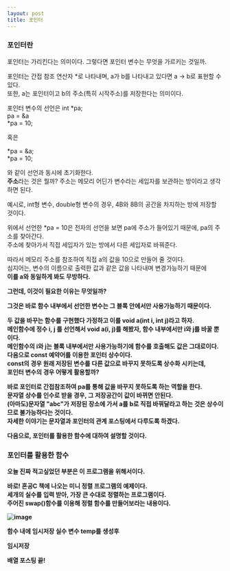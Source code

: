 ```yaml
---
layout: post
title: 포인터
---
```

<h3> 포인터란 </h3>

포인터는 가리킨다는 의미이다. 그렇다면 포인터 변수는 무엇을 가르키는 것일까.

포인터는 간접 참조 연산자 *로 나타내며, a가 b를 나타내고 있다면 a → b로 표현할 수 있다.<br>
또한, a는 포인터이고 b의 주소(특히 시작주소)를 저장한다는 의미이다.

포인터 변수의 선언은 
int *pa;<br>
pa = &a<br>
*pa = 10;

혹은

*pa = &a;<br>
*pa = 10;

와 같이 선언과 동시에 초기화한다.<br>
<b>주소</b>라는 것은 뭘까? 주소는 메모리 어딘가 변수라는 세입자를 보관하는 방이라고 생각하면 된다.

예시로, int형 변수, double형 변수의 경우, 4B와 8B의 공간을 차지하는 방에 저장할 것이다.

위에서 선언한 *pa = 10은 전자의 선언을 보면 pa에 주소가 들어있기 때문에, pa의 주소를 찾아간다.<br>
주소에 찾아가서 직접 세입자가 있는 방에서 다른 세입자로 바꿔준다.<br>

따라서 메모리 주소를 참조하여 직접 a의 값을 10으로 만들어 줄 것이다.<br>
심지어는, 변수의 이름으로 출력한 값과 같은 값을 나타내며 변경가능하기 때문에<br>
<b>이를 a와 동일하게 봐도 무방하다.<b>

그런데, 이것이 필요한 <b>이유</b>는 무엇일까?

그것은 바로 함수 내부에서 선언한 변수는 그 블록 안에서만 사용가능하기 때문이다.<br>

두 값을 바꾸는 함수를 구현했다 가정하고 이를 void a(int i, int j)라고 하자.<br>
메인함수에 정수 i, j 를 선언해서 void a(i, j)를 해봤자, 함수 내부에서만 i와 j를 바꿀 뿐이다.<br>
<b>메인함수의 i와 j는 블록 내부에서만 사용가능하기에 함수를 호출해도 값은 그대로이다.</b>
<pr>다음으로 const 예약어를 이용한 포인터 상수이다.<br>
const의 경우 원래 저장된 변수를 다른 값으로 바꾸지 못하도록 상수화 시키는데,<br>
포인터 변수의 경우 어떻게 활용할까?

바로 포인터로 간접참조하여 pa를 통해 값을 바꾸지 못하도록 하는 역할을 한다.<br>
문자열 상수를 인수로 받을 경우, 그 저장공간이 값이 바뀌면 안된다.</pr><br>
(아마도)문자열 "abc"가 저장된 장소에 가서 a를 b로 직접 바꿔달라고 하는 것은 상수이므로 불가능하다는 것이다.<br>
자세한 이야기는 문자열과 포인터의 관계 포스팅에서 다루도록 하겠다.

다음으로, 포인터를 활용한 함수에 대하여 설명할 것이다.

<h3>포인터를 활용한 함수 </h3>

오늘 진짜 적고싶었던 부분은 이 프로그램을 위해서이다.

바로! 혼공C 책에 나오는 미니 정렬 프로그램의 예제이다.<br>
세개의 실수를 입력 받아, 가장 큰 수대로 정렬하는 프로그램이다.<br>
주어진 swap()함수를 이용해 정렬 함수를 만들어보라는 내용이다.

![image](https://github.com/vivid-gamez/vivid-gamez.github.io/assets/103167519/d37bab3f-ff7a-44db-827c-04f41b9395aa)

함수 내에 임시저장 실수 변수 temp를 생성후

임시저장




배열 포스팅 끝!


